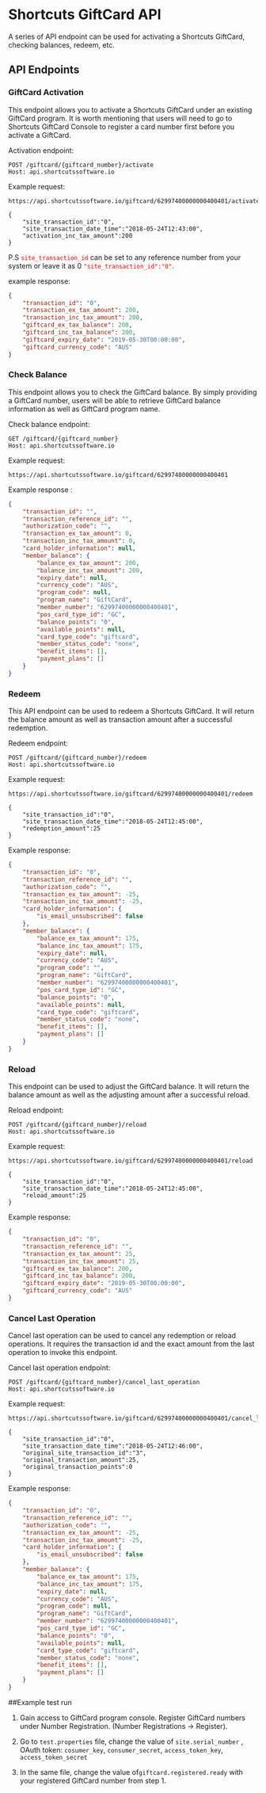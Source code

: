 # Shortcuts GiftCard API

A series of API endpoint can be used for activating a Shortcuts GiftCard, 
checking balances, redeem, etc.

## API Endpoints

### GiftCard Activation
This endpoint allows you to activate a Shortcuts GiftCard under an existing GiftCard program. 
It is worth mentioning that users will need to go to Shortcuts GiftCard Console to register a 
card number first before you activate a GiftCard.

Activation endpoint:
```http request, json
POST /giftcard/{giftcard_number}/activate
Host: api.shortcutssoftware.io
```

Example request:
```http request, json
https://api.shortcutssoftware.io/giftcard/62997400000000400401/activate

{
    "site_transaction_id":"0",
    "site_transaction_date_time":"2018-05-24T12:43:00",
    "activation_inc_tax_amount":200
}
```

P.S <span style="color:red">```site_transaction_id```</span> can be set to any reference number from your system
 or leave it as 0 <span style="color:red">```"site_transaction_id":"0"```.</span>

example response:
```json
{
    "transaction_id": "0",
    "transaction_ex_tax_amount": 200,
    "transaction_inc_tax_amount": 200,
    "giftcard_ex_tax_balance": 200,
    "giftcard_inc_tax_balance": 200,
    "giftcard_expiry_date": "2019-05-30T00:00:00",
    "giftcard_currency_code": "AUS"
}
```

### Check Balance
This endpoint allows you to check the GiftCard balance. By simply providing a GiftCard number,
users will be able to retrieve GiftCard balance information as well as GiftCard program 
name.

Check balance endpoint: 
```http request, json
GET /giftcard/{giftcard_number}
Host: api.shortcutssoftware.io
```

Example request:
```http request
https://api.shortcutssoftware.io/giftcard/62997400000000400401
```

Example response : 
```json
{
    "transaction_id": "",
    "transaction_reference_id": "",
    "authorization_code": "",
    "transaction_ex_tax_amount": 0,
    "transaction_inc_tax_amount": 0,
    "card_holder_information": null,
    "member_balance": {
        "balance_ex_tax_amount": 200,
        "balance_inc_tax_amount": 200,
        "expiry_date": null,
        "currency_code": "AUS",
        "program_code": null,
        "program_name": "GiftCard",
        "member_number": "62997400000000400401",
        "pos_card_type_id": "GC",
        "balance_points": "0",
        "available_points": null,
        "card_type_code": "giftcard",
        "member_status_code": "none",
        "benefit_items": [],
        "payment_plans": []
    }
}
```

### Redeem
This API endpoint can be used to redeem a Shortcuts GiftCard. It will return 
the balance amount as well as transaction amount after a successful redemption.

Redeem endpoint:
```http request
POST /giftcard/{giftcard_number}/redeem
Host: api.shortcutssoftware.io
```

Example request:
```http request
https://api.shortcutssoftware.io/giftcard/62997400000000400401/redeem

{
    "site_transaction_id":"0",
    "site_transaction_date_time":"2018-05-24T12:45:00",
    "redemption_amount":25
}
```

Example response:
```json
{
    "transaction_id": "0",
    "transaction_reference_id": "",
    "authorization_code": "",
    "transaction_ex_tax_amount": -25,
    "transaction_inc_tax_amount": -25,
    "card_holder_information": {
        "is_email_unsubscribed": false
    },
    "member_balance": {
        "balance_ex_tax_amount": 175,
        "balance_inc_tax_amount": 175,
        "expiry_date": null,
        "currency_code": "AUS",
        "program_code": "",
        "program_name": "GiftCard",
        "member_number": "62997400000000400401",
        "pos_card_type_id": "GC",
        "balance_points": "0",
        "available_points": null,
        "card_type_code": "giftcard",
        "member_status_code": "none",
        "benefit_items": [],
        "payment_plans": []
    }
}
```

### Reload
This endpoint can be used to adjust the GiftCard balance. It will return the balance amount 
as well as the adjusting amount after a successful reload. 

Reload endpoint:
```http request
POST /giftcard/{giftcard_number}/reload
Host: api.shortcutssoftware.io
```

Example request:
```http request
https://api.shortcutssoftware.io/giftcard/62997400000000400401/reload

{
    "site_transaction_id":"0",
    "site_transaction_date_time":"2018-05-24T12:45:00",
    "reload_amount":25
}
```

Example response:
```json
{
    "transaction_id": "0",
    "transaction_reference_id": "",
    "transaction_ex_tax_amount": 25,
    "transaction_inc_tax_amount": 25,
    "giftcard_ex_tax_balance": 200,
    "giftcard_inc_tax_balance": 200,
    "giftcard_expiry_date": "2019-05-30T00:00:00",
    "giftcard_currency_code": "AUS"
}
```

### Cancel Last Operation
Cancel last operation can be used to cancel any redemption or reload operations. It requires the
transaction id and the exact amount from the last operation to invoke this endpoint. 

Cancel last operation endpoint:
```http request
POST /giftcard/{giftcard_number}/cancel_last_operation
Host: api.shortcutssoftware.io
```

Example request:
```http request
https://api.shortcutssoftware.io/giftcard/62997400000000400401/cancel_last_operation

{
    "site_transaction_id":"0",
    "site_transaction_date_time":"2018-05-24T12:46:00",
    "original_site_transaction_id":"3",
    "original_transaction_amount":25,
    "original_transaction_points":0
}
```

Example response:
```json
{
    "transaction_id": "0",
    "transaction_reference_id": "",
    "authorization_code": "",
    "transaction_ex_tax_amount": -25,
    "transaction_inc_tax_amount": -25,
    "card_holder_information": {
        "is_email_unsubscribed": false
    },
    "member_balance": {
        "balance_ex_tax_amount": 175,
        "balance_inc_tax_amount": 175,
        "expiry_date": null,
        "currency_code": "AUS",
        "program_code": null,
        "program_name": "GiftCard",
        "member_number": "62997400000000400401",
        "pos_card_type_id": "GC",
        "balance_points": "0",
        "available_points": null,
        "card_type_code": "giftcard",
        "member_status_code": "none",
        "benefit_items": [],
        "payment_plans": []
    }
}
```

##Example test run
1. Gain access to GiftCard program console. Register GiftCard numbers 
under Number Registration. (Number Registrations -> Register).

2. Go to ```test.properties``` file, change the value of ```site.serial_number```
, OAuth token: ```cosumer_key```, ```consumer_secret```, ```access_token_key```, ```access_token_secret```

3. In the same file, change the value of```giftcard.registered.ready```
with your registered GiftCard number from step 1.


